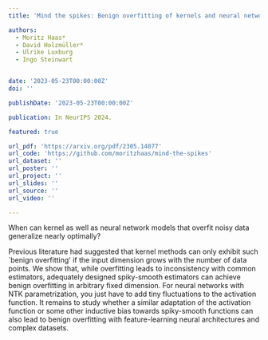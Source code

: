 ```yaml
---
title: 'Mind the spikes: Benign overfitting of kernels and neural networks in fixed dimension'

authors:
  - Moritz Haas*
  - David Holzmüller*
  - Ulrike Luxburg
  - Ingo Steinwart


date: '2023-05-23T00:00:00Z'
doi: ''

publishDate: '2023-05-23T00:00:00Z'

publication: In NeurIPS 2024.

featured: true

url_pdf: 'https://arxiv.org/pdf/2305.14077'
url_code: 'https://github.com/moritzhaas/mind-the-spikes'
url_dataset: ''
url_poster: ''
url_project: ''
url_slides: ''
url_source: ''
url_video: ''

---
```


When can kernel as well as neural network models that overfit noisy data generalize nearly optimally?

Previous literature had suggested that kernel methods can only exhibit such `benign overfitting' if the input dimension grows with the number of data points. We show that, while overfitting leads to inconsistency with common estimators, adequately designed spiky-smooth estimators can achieve benign overfitting in arbitrary fixed dimension. For neural networks with NTK parametrization, you just have to add tiny fluctuations to the activation function. It remains to study whether a similar adaptation of the activation function or some other inductive bias towards spiky-smooth functions can also lead to benign overfitting with feature-learning neural architectures and complex datasets. 